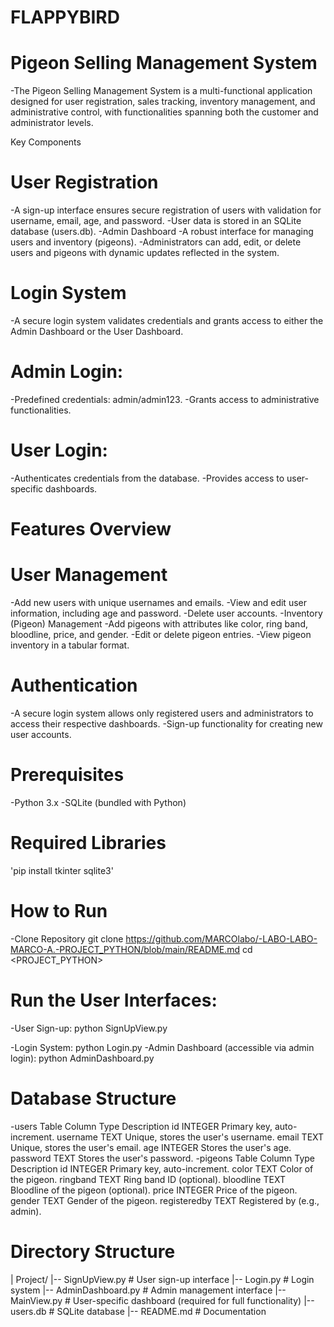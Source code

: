 # FLAPPYBIRD


# Pigeon Selling Management System
  -The Pigeon Selling Management System is a multi-functional application designed for user registration, sales tracking, inventory management, and administrative control, with functionalities spanning both the customer and administrator levels.

 Key Components
#  User Registration
  -A sign-up interface ensures secure registration of users with validation for username, email, age, and password.
  -User data is stored in an SQLite database (users.db).
  -Admin Dashboard
  -A robust interface for managing users and inventory (pigeons).
  -Administrators can add, edit, or delete users and pigeons with dynamic updates reflected in the system.
  
#  Login System
  -A secure login system validates credentials and grants access to either the Admin Dashboard or the User Dashboard.
#  Admin Login:
  -Predefined credentials: admin/admin123.
  -Grants access to administrative functionalities.
  
#  User Login:
  -Authenticates credentials from the database.
  -Provides access to user-specific dashboards.
  
#  Features Overview
#  User Management
 -Add new users with unique usernames and emails.
  -View and edit user information, including age and password.
  -Delete user accounts.
  -Inventory (Pigeon) Management
  -Add pigeons with attributes like color, ring band, bloodline, price, and gender.
  -Edit or delete pigeon entries.
  -View pigeon inventory in a tabular format.
  
#  Authentication
  -A secure login system allows only registered users and administrators to access their respective dashboards.
  -Sign-up functionality for creating new user accounts.

#  Prerequisites
  -Python 3.x
  -SQLite (bundled with Python)
#  Required Libraries
'pip install tkinter sqlite3'

#  How to Run
  -Clone Repository
git clone <https://github.com/MARCOlabo/-LABO-LABO-MARCO-A.-PROJECT_PYTHON/blob/main/README.md>
cd <PROJECT_PYTHON>

#  Run the User Interfaces:
  -User Sign-up:
python SignUpView.py

  -Login System:
python Login.py
  -Admin Dashboard (accessible via admin login):
python AdminDashboard.py

#  Database Structure
  -users Table
Column	Type	Description
id	INTEGER	Primary key, auto-increment.
username	TEXT	Unique, stores the user's username.
email	TEXT	Unique, stores the user's email.
age	INTEGER	Stores the user's age.
password	TEXT	Stores the user's password.
  -pigeons Table
Column	Type	Description
id	INTEGER	Primary key, auto-increment.
color	TEXT	Color of the pigeon.
ringband	TEXT	Ring band ID (optional).
bloodline	TEXT	Bloodline of the pigeon (optional).
price	INTEGER	Price of the pigeon.
gender	TEXT	Gender of the pigeon.
registeredby	TEXT	Registered by (e.g., admin).

#  Directory Structure
| Project/
|-- SignUpView.py # User sign-up interface
|-- Login.py # Login system
|-- AdminDashboard.py # Admin management interface
|-- MainView.py # User-specific dashboard (required for full functionality)
|-- users.db # SQLite database
|-- README.md # Documentation
